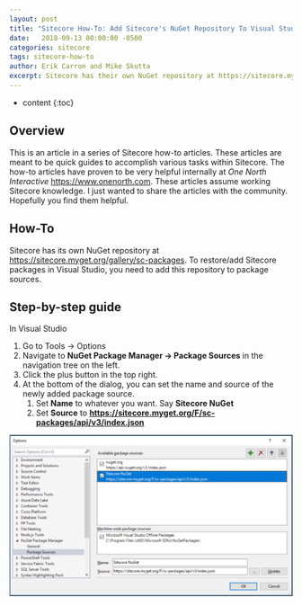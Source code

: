 ```yaml
---
layout: post
title: "Sitecore How-To: Add Sitecore's NuGet Repository To Visual Studio"
date:   2018-09-13 00:00:00 -0500
categories: sitecore
tags: sitecore-how-to
author: Erik Carron and Mike Skutta
excerpt: Sitecore has their own NuGet repository at https://sitecore.myget.org/gallery/sc-packages. To restore/add Sitecore packages in Visual Studio, you need to add this repository to package sources.
---
```


* content
{:toc}

## Overview

This is an article in a series of Sitecore how-to articles. These articles are meant to be quick guides to accomplish various tasks within Sitecore. The how-to articles have proven to be very helpful internally at *One North Interactive* https://www.onenorth.com.  These articles assume working Sitecore knowledge. I just wanted to share the articles with the community. Hopefully you find them helpful.

## How-To

Sitecore has its own NuGet repository at https://sitecore.myget.org/gallery/sc-packages. To restore/add Sitecore packages in Visual Studio, you need to add this repository to package sources.

## Step-by-step guide

In Visual Studio

1. Go to Tools → Options
1. Navigate to **NuGet Package Manager → Package Sources** in the navigation tree on the left.
1. Click the plus button in the top right.
1. At the bottom of the dialog, you can set the name and source of the newly added package source.
    1. Set **Name** to whatever you want. Say **Sitecore NuGet**
    1. Set **Source** to **https://sitecore.myget.org/F/sc-packages/api/v3/index.json**

![NuGet Package Manager Package Sources](/images/how-to-add-sitecores-nuget-repository-to-visual-studio/image2018-5-8_11-18-30.png)